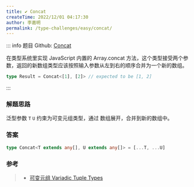 ```yaml
---
title: ✔️ Concat
createTime: 2022/12/01 04:17:30
author: 李嘉明
permalink: /type-challenges/easy/concat/
---
```


::: info 题目
Github: [Concat](https://github.com/type-challenges/type-challenges/blob/main/questions/00533-easy-concat/)

在类型系统里实现 JavaScript 内置的 Array.concat 方法，这个类型接受两个参数，返回的新数组类型应该按照输入参数从左到右的顺序合并为一个新的数组。

```ts
type Result = Concat<[1], [2]> // expected to be [1, 2]
```

:::

### 解题思路

泛型参数 `T` `U` 约束为可变元组类型，通过 数组展开，合并到新的数组中。

### 答案

```ts
type Concat<T extends any[], U extends any[]> = [...T, ...U]
```

### 参考

> - [可变元组 Variadic Tuple Types](https://www.typescriptlang.org/docs/handbook/release-notes/typescript-4-0.html#variadic-tuple-types)
